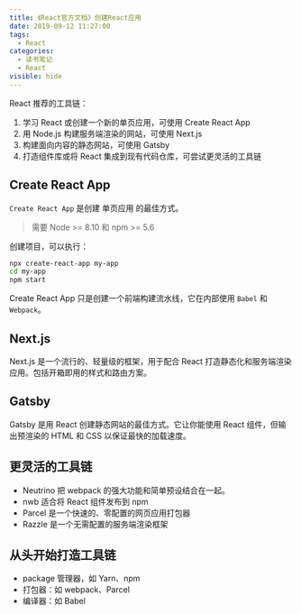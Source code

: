 ```yaml
---
title: 《React官方文档》创建React应用
date: 2019-09-12 11:27:00
tags: 
  - React
categories:
  - 读书笔记
  - React
visible: hide
---
```


React 推荐的工具链：

1. 学习 React 或创建一个新的单页应用，可使用 Create React App
2. 用 Node.js 构建服务端渲染的网站，可使用 Next.js
3. 构建面向内容的静态网站，可使用 Gatsby
4. 打造组件库或将 React 集成到现有代码仓库，可尝试更灵活的工具链

## Create React App

`Create React App` 是创建 单页应用 的最佳方式。

> 需要 Node >= 8.10 和 npm >= 5.6

创建项目，可以执行：

```sh
npx create-react-app my-app
cd my-app
npm start
```

Create React App 只是创建一个前端构建流水线，它在内部使用 `Babel` 和 `Webpack`。

## Next.js

Next.js 是一个流行的、轻量级的框架，用于配合 React 打造静态化和服务端渲染应用。包括开箱即用的样式和路由方案。

## Gatsby

Gatsby 是用 React 创建静态网站的最佳方式。它让你能使用 React 组件，但输出预渲染的 HTML 和 CSS 以保证最快的加载速度。

## 更灵活的工具链

- Neutrino 把 webpack 的强大功能和简单预设结合在一起。
- nwb 适合将 React 组件发布到 npm
- Parcel 是一个快速的、零配置的网页应用打包器
- Razzle 是一个无需配置的服务端渲染框架

## 从头开始打造工具链

- package 管理器，如 Yarn、npm
- 打包器：如 webpack、Parcel
- 编译器：如 Babel
